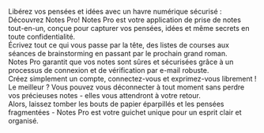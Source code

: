 
Libérez vos pensées et idées avec un havre numérique sécurisé : Découvrez Notes Pro!
Notes Pro est votre application de prise de notes tout-en-un, conçue pour capturer vos pensées, idées et même secrets en toute confidentialité.  
Écrivez tout ce qui vous passe par la tête, des listes de courses aux séances de brainstorming en passant par le prochain grand roman.  
Notes Pro garantit que vos notes sont sûres et sécurisées grâce à un processus de connexion et de vérification par e-mail robuste.  
Créez simplement un compte, connectez-vous et exprimez-vous librement !  Le meilleur ? Vous pouvez vous déconnecter à tout moment sans perdre vos précieuses notes - elles vous attendront à votre retour.  
Alors, laissez tomber les bouts de papier éparpillés et les pensées fragmentées - Notes Pro est votre guichet unique pour un esprit clair et organisé.
